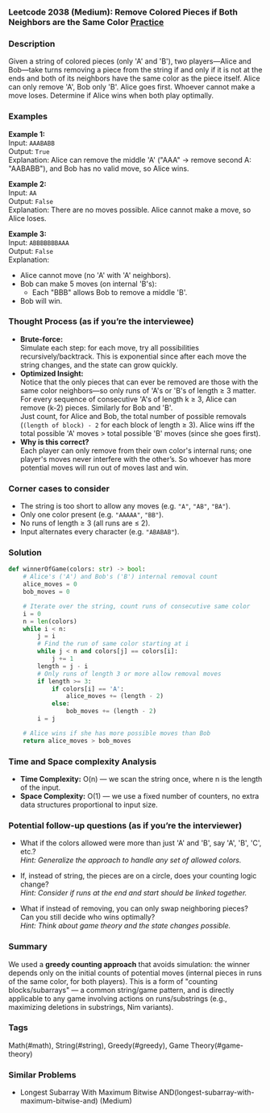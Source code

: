 ### Leetcode 2038 (Medium): Remove Colored Pieces if Both Neighbors are the Same Color [Practice](https://leetcode.com/problems/remove-colored-pieces-if-both-neighbors-are-the-same-color)

### Description  
Given a string of colored pieces (only 'A' and 'B'), two players—Alice and Bob—take turns removing a piece from the string if and only if it is not at the ends and both of its neighbors have the same color as the piece itself. Alice can only remove 'A', Bob only 'B'. Alice goes first. Whoever cannot make a move loses. Determine if Alice wins when both play optimally.

### Examples  

**Example 1:**  
Input: `AAABABB`  
Output: `True`  
Explanation: Alice can remove the middle 'A' ("AAA" → remove second A: "AABABB"), and Bob has no valid move, so Alice wins.

**Example 2:**  
Input: `AA`  
Output: `False`  
Explanation: There are no moves possible. Alice cannot make a move, so Alice loses.

**Example 3:**  
Input: `ABBBBBBBAAA`  
Output: `False`  
Explanation:  
- Alice cannot move (no 'A' with 'A' neighbors).  
- Bob can make 5 moves (on internal 'B's):  
  - Each "BBB" allows Bob to remove a middle 'B'.  
- Bob will win.

### Thought Process (as if you’re the interviewee)  
- **Brute-force:**  
  Simulate each step: for each move, try all possibilities recursively/backtrack. This is exponential since after each move the string changes, and the state can grow quickly.
- **Optimized Insight:**  
  Notice that the only pieces that can ever be removed are those with the same color neighbors—so only runs of 'A's or 'B's of length ≥ 3 matter. For every sequence of consecutive 'A's of length k ≥ 3, Alice can remove (k-2) pieces. Similarly for Bob and 'B'.  
  Just count, for Alice and Bob, the total number of possible removals (`(length of block) - 2` for each block of length ≥ 3).
  Alice wins iff the total possible 'A' moves > total possible 'B' moves (since she goes first).
- **Why is this correct?**  
  Each player can only remove from their own color's internal runs; one player's moves never interfere with the other’s. So whoever has more potential moves will run out of moves last and win.

### Corner cases to consider  
- The string is too short to allow any moves (e.g. `"A"`, `"AB"`, `"BA"`).
- Only one color present (e.g. `"AAAAA"`, `"BB"`).
- No runs of length ≥ 3 (all runs are ≤ 2).
- Input alternates every character (e.g. `"ABABAB"`).

### Solution

```python
def winnerOfGame(colors: str) -> bool:
    # Alice's ('A') and Bob's ('B') internal removal count
    alice_moves = 0
    bob_moves = 0

    # Iterate over the string, count runs of consecutive same color
    i = 0
    n = len(colors)
    while i < n:
        j = i
        # Find the run of same color starting at i
        while j < n and colors[j] == colors[i]:
            j += 1
        length = j - i
        # Only runs of length 3 or more allow removal moves
        if length >= 3:
            if colors[i] == 'A':
                alice_moves += (length - 2)
            else:
                bob_moves += (length - 2)
        i = j

    # Alice wins if she has more possible moves than Bob
    return alice_moves > bob_moves
```

### Time and Space complexity Analysis  

- **Time Complexity:** O(n) — we scan the string once, where n is the length of the input.
- **Space Complexity:** O(1) — we use a fixed number of counters, no extra data structures proportional to input size.

### Potential follow-up questions (as if you’re the interviewer)  

- What if the colors allowed were more than just 'A' and 'B', say 'A', 'B', 'C', etc.?  
  *Hint: Generalize the approach to handle any set of allowed colors.*

- If, instead of string, the pieces are on a circle, does your counting logic change?  
  *Hint: Consider if runs at the end and start should be linked together.*

- What if instead of removing, you can only swap neighboring pieces? Can you still decide who wins optimally?  
  *Hint: Think about game theory and the state changes possible.*

### Summary
We used a **greedy counting approach** that avoids simulation: the winner depends only on the initial counts of potential moves (internal pieces in runs of the same color, for both players). This is a form of "counting blocks/subarrays" — a common string/game pattern, and is directly applicable to any game involving actions on runs/substrings (e.g., maximizing deletions in substrings, Nim variants).

### Tags
Math(#math), String(#string), Greedy(#greedy), Game Theory(#game-theory)

### Similar Problems
- Longest Subarray With Maximum Bitwise AND(longest-subarray-with-maximum-bitwise-and) (Medium)